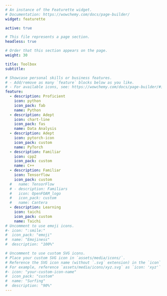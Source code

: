 ```yaml
---
# An instance of the Featurette widget.
# Documentation: https://wowchemy.com/docs/page-builder/
widget: featurette

active: true

# This file represents a page section.
headless: true

# Order that this section appears on the page.
weight: 30

title: Toolbox
subtitle:

# Showcase personal skills or business features.
# - Add/remove as many `feature` blocks below as you like.
# - For available icons, see: https://wowchemy.com/docs/page-builder/#icons
feature:
  - description: Proficient
    icon: python
    icon_pack: fab
    name: Python
  - description: Adept 
    icon: chart-line
    icon_pack: fas
    name: Data Analysis
  - description: Adept
    icon: pytorch-icon
    icon_pack: custom
    name: PyTorch
  - description: Familiar
    icon: cpp2
    icon_pack: custom
    name: C++
  - description: Familiar
    icon: Tensorflow
    icon_pack: custom
  #   name: TensorFlow
  # - description: Familiars
  #   icon: OpenFOAM_logo
  #   icon_pack: custom
  #   name: Cantera
  - description: Learning
    icon: taichi
    icon_pack: custom
    name: Taichi
# Uncomment to use emoji icons.
#- icon: ":smile:"
#  icon_pack: "emoji"
#  name: "Emojiness"
#  description: "100%"

# Uncomment to use custom SVG icons.
# Place your custom SVG icon in `assets/media/icons/`.
# Reference the SVG icon name (without `.svg` extension) in the `icon` field.
# For example, reference `assets/media/icons/xyz.svg` as `icon: 'xyz'`
#- icon: "your-custom-icon-name"
#  icon_pack: "custom"
#  name: "Surfing"
#  description: "90%"
---
```

